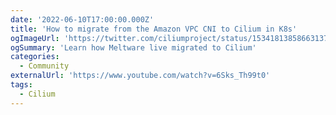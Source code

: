 ```yaml
---
date: '2022-06-10T17:00:00.000Z'
title: 'How to migrate from the Amazon VPC CNI to Cilium in K8s'
ogImageUrl: 'https://twitter.com/ciliumproject/status/1534181385866313728/photo/1'
ogSummary: 'Learn how Meltware live migrated to Cilium'
categories:
  - Community
externalUrl: 'https://www.youtube.com/watch?v=6Sks_Th99t0'
tags:
  - Cilium
---
```

